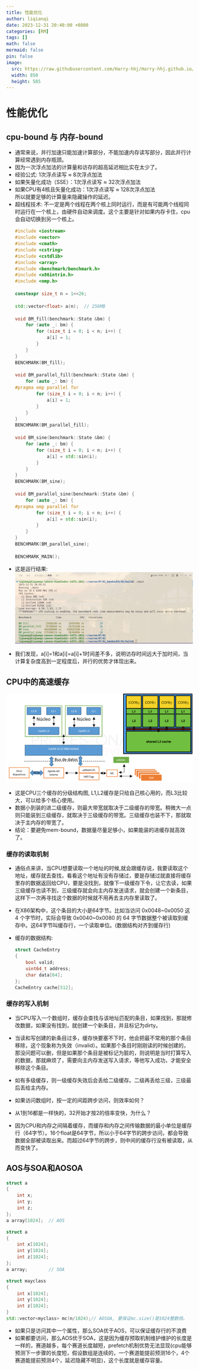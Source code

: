 ```yaml
---
title: 性能优化
author: liqianqi
date: 2023-12-31 20:40:00 +0800
categories: [RM]
tags: []
math: false
mermaid: false
pin: false
image:
  src: https://raw.githubusercontent.com/Harry-hhj/Harry-hhj.github.io/master/_posts/2021-08-24-Building-your-Blog.assets/devices-mockup.png
  width: 850
  height: 585
---
```


# 性能优化

## cpu-bound 与 内存-bound
- 通常来说，并行加速只能加速计算部分，不能加速内存读写部分，因此并行计算经常遇到内存瓶颈。
- 因为一次浮点加法的计算量和访存的超高延迟相比实在太少了。
- 经验公式: 1次浮点读写 ≈ 8次浮点加法
- 如果矢量化成功（SSE）：1次浮点读写 ≈ 32次浮点加法
- 如果CPU有4核且矢量化成功：1次浮点读写 ≈ 128次浮点加法<br>
所以就要足够的计算量来隐藏操作的延迟。
- 超线程技术: 不一定是两个线程在两个核上同时运行，而是有可能两个线程同时运行在一个核上，由硬件自动来调度。这个主要是针对如果内存卡住，cpu会自动切换到另一个核上。
    ```cpp
    #include <iostream>
    #include <vector>
    #include <cmath>
    #include <cstring>
    #include <cstdlib>
    #include <array>
    #include <benchmark/benchmark.h>
    #include <x86intrin.h>
    #include <omp.h>

    constexpr size_t n = 1<<26;

    std::vector<float> a(n);  // 256MB

    void BM_fill(benchmark::State &bm) {
        for (auto _: bm) {
            for (size_t i = 0; i < n; i++) {
                a[i] = 1;
            }
        }
    }
    BENCHMARK(BM_fill);

    void BM_parallel_fill(benchmark::State &bm) {
        for (auto _: bm) {
    #pragma omp parallel for
            for (size_t i = 0; i < n; i++) {
                a[i] = 1;
            }
        }
    }
    BENCHMARK(BM_parallel_fill);

    void BM_sine(benchmark::State &bm) {
        for (auto _: bm) {
            for (size_t i = 0; i < n; i++) {
                a[i] = std::sin(i);
            }
        }
    }
    BENCHMARK(BM_sine);

    void BM_parallel_sine(benchmark::State &bm) {
        for (auto _: bm) {
    #pragma omp parallel for
            for (size_t i = 0; i < n; i++) {
                a[i] = std::sin(i);
            }
        }
    }
    BENCHMARK(BM_parallel_sine);

    BENCHMARK_MAIN();
    ```
- 这是运行结果: <br>
![image-20210825174125342](https://github.com/liqianqi/liqianqi.github.io/blob/master/_posts/2023-12-31-prefetch.assets/result.png)
<!-- <img src="https://github.com/liqianqi/liqianqi.github.io/blob/master/_posts/2023-12-31-prefetch.assets/result.png" alt="IMG_4627" style="zoom:30%;" /> -->
- 我们发现，a[i]=1和a[i]=a[i]+1时间差不多，说明访存时间远大于加时间，当计算复杂度高到一定程度后，并行的优势才体现出来。

## CPU中的高速缓存
![image-20210825174125342](https://github.com/liqianqi/liqianqi.github.io/blob/master/_posts/2023-12-31-prefetch.assets/cache.png)
<!-- <img src="https://github.com/liqianqi/liqianqi.github.io/blob/master/_posts/2023-12-31-prefetch.assets/cache.png" alt="IMG_4627" style="zoom:30%;" /> <br> -->
- 这是CPU三个缓存的分级结构图, L1,L2缓存是只给自己核心用的，而L3比较大，可以给多个核心使用。
- 数据小到装的进二级缓存，则最大带宽就取决于二级缓存的带宽。稍微大一点则只能装到三级缓存，就取决于三级缓存的带宽。三级缓存也装不下，那就取决于主内存的带宽了。<br>
- 结论：要避免mem-bound，数据量尽量足够小，如果能装的进缓存就高效了。

### 缓存的读取机制
- 通俗点来讲，当CPU想要读取一个地址的时候,就会跟缓存说，我要读取这个地址，缓存就去查找，看看这个地址有没有存储过，要是存储过就直接将缓存里存的数据返回给CPU，要是没找到，就像下一级缓存下令，让它去读，如果三级缓存也读不到，三级缓存就会向主内存发送请求，就会创建一个新条目，这样下一次再寻找这个数据的时候就不用再去主内存里读取了。

- 在X86架构中，这个条目的大小是64字节。比如当访问 0x0048~0x0050 这 4 个字节时，实际会导致 0x0040~0x0080 的 64 字节数据整个被读取到缓存中。这64字节叫缓存行，一个读取单位。(数据结构对齐到缓存行)

- 缓存的数据结构: <br>
    ```cpp
    struct CacheEntry
    {
        bool valid;
        uint64_t address;
        char data[64];
    };
    CacheEntry cache[512];
    ```

### 缓存的写入机制
- 当CPU写入一个数组时，缓存会查找与该地址匹配的条目，如果找到，那就修改数据，如果没有找到，就创建一个新条目，并且标记为dirty。

- 当读和写创建的新条目过多，缓存快要塞不下时，他会把最不常用的那个条目移除，这个现象称为失效（invalid）。如果那个条目时刚刚读的时候创建的，那没问题可以删，但是如果那个条目是被标记为脏的，则说明是当时打算写入的数据，那就麻烦了，需要向主内存发送写入请求，等他写入成功，才能安全移除这个条目。

- 如有多级缓存，则一级缓存失效后会丢给二级缓存。二级再丢给三级，三级最后丢给主内存。

- 如果访问数组时，按一定的间距跨步访问，则效率如何？

- 从1到16都是一样快的，32开始才按2的倍率变快，为什么？

- 因为CPU和内存之间隔着缓存，而缓存和内存之间传输数据的最小单位是缓存行（64字节）。16个float是64字节，所以小于64字节的跨步访问，都会导致数据全部被读取出来。而超过64字节的跨步，则中间的缓存行没有被读取，从而变快了。

## AOS与SOA和AOSOA
```cpp
struct a
{
    int x;
    int y;
    int z;
};
a array[1024];  // AOS
```

```cpp
struct a
{
    int x[1024];
    int y[1024];
    int z[1024];
};
a array;        // SOA
```

```cpp
struct mayclass
{
    int x[1024];
    int y[1024];
    int z[1024];
}
std::vector<myclass> mc(n/1024);// AOSOA, 要保证mc.size()是1024整数倍。
```
- 如果只是访问其中一个属性，那么SOA优于AOS，可以保证缓存行的不浪费
- 如果都要访问，那么AOS优于SOA，这是因为缓存预取机制维护维护的长度是一样的，赛道越多，每个赛道长度越短，prefetch机制优势无法显现(cpu能够预测下一步骤的长度短，假设数组是连续的，一个赛道能提前预测16个，4个赛道能提前预测4个，延迟隐藏不明显)，这个长度就是缓存容量。